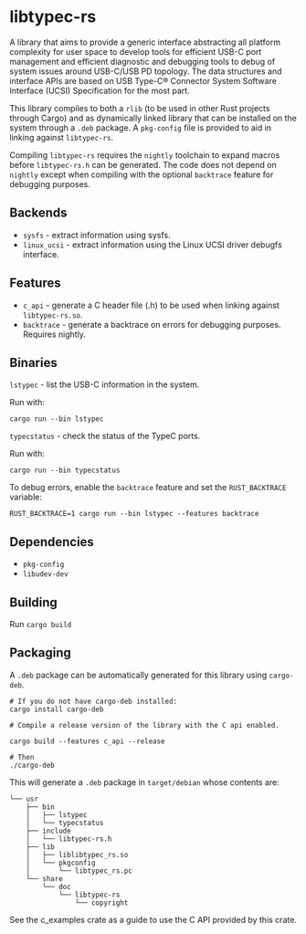 # libtypec-rs

A library that aims to provide a generic interface abstracting all platform
complexity for user space to develop tools for efficient USB-C port management
and efficient diagnostic and debugging tools to debug of system issues around
USB-C/USB PD topology. The data structures and interface APIs are based on USB
Type-C® Connector System Software Interface (UCSI) Specification for the most
part.

This library compiles to both a `rlib` (to be used in other Rust projects through
Cargo) and as dynamically linked library that can be installed on the system
through a `.deb` package. A `pkg-config` file is provided to aid in linking
against `libtypec-rs`.

Compiling `libtypec-rs` requires the `nightly` toolchain to expand macros before
`libtypec-rs.h` can be generated. The code does not depend on `nightly` except
when compiling with the optional `backtrace` feature for debugging purposes.

## Backends
* `sysfs` - extract information using sysfs.
* `linux_ucsi` - extract information using the Linux UCSI driver debugfs interface.

## Features
* `c_api` - generate a C header file (.h) to be used when linking against `libtypec-rs.so`.
* `backtrace` - generate a backtrace on errors for debugging purposes. Requires nightly.

## Binaries
`lstypec` - list the USB-C information in the system.

Run with:

```
cargo run --bin lstypec
```


`typecstatus` - check the status of the TypeC ports.

Run with:

```
cargo run --bin typecstatus
```

To debug errors, enable the `backtrace` feature and set the `RUST_BACKTRACE` variable:

```
RUST_BACKTRACE=1 cargo run --bin lstypec --features backtrace
```


## Dependencies
- `pkg-config`
-  `libudev-dev`


## Building
Run `cargo build`

## Packaging

A `.deb` package can be automatically generated for this library using `cargo-deb`.

```
# If you do not have cargo-deb installed:
cargo install cargo-deb

# Compile a release version of the library with the C api enabled.

cargo build --features c_api --release

# Then
./cargo-deb
```

This will generate a `.deb` package in `target/debian` whose contents are:
```
└── usr
    ├── bin
    │   ├── lstypec
    │   └── typecstatus
    ├── include
    │   └── libtypec-rs.h
    ├── lib
    │   ├── liblibtypec_rs.so
    │   └── pkgconfig
    │       └── libtypec_rs.pc
    └── share
        └── doc
            └── libtypec-rs
                └── copyright
```

See the c_examples crate as a guide to use the C API provided by this crate.
